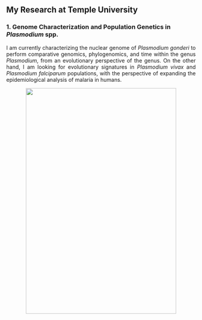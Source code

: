 ## My Research at Temple University

### 1. Genome Characterization and Population Genetics in *Plasmodium* spp.
<p align="justify">
I am currently characterizing the nuclear genome of <i>Plasmodium gonderi</i> to perform comparative genomics, phylogenomics, and time within the genus <i>Plasmodium</i>, from an evolutionary perspective of the genus. On the other hand, I am looking for evolutionary signatures in <i>Plasmodium vivax</i> and <i>Plasmodium falciparum</i> populations, with the perspective of expanding the epidemiological analysis of malaria in humans.
</p>
<p style="text-align:center;"><img src="images/igem.gif"
     width="400" 
     height="600"></p>
